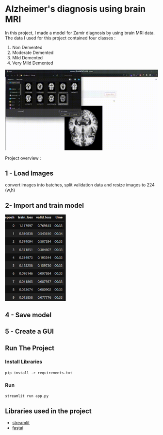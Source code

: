 # Alzheimer's diagnosis using brain MRI
In this project, I made a model for Zamir diagnosis by using brain MRI data. The data I used for this project contained four classes :
1. Non Demented 
2. Moderate Demented 
3. Mild Demented 
4. Very Mild Demented


![alt Text](https://github.com/meysamraz/alzheimers_diagnosis_using_brain_MRI/blob/master/src/demo.gif)


Project overview : 

## 1 - Load Images
convert images into batches, split validation data and resize images to 224 (w,h)


## 2- Import and train model 
<img src = "src/loss.png"  width ="200"/>


## 4 - Save model

## 5 - Create a GUI 


## Run The Project 

### Install Libraries

```pip install -r requirements.txt```

### Run 

```streamlit run app.py```

##  Libraries used in the project

- [streamlit](https://streamlit.io/)
- [fastai](https://www.fast.ai/)
